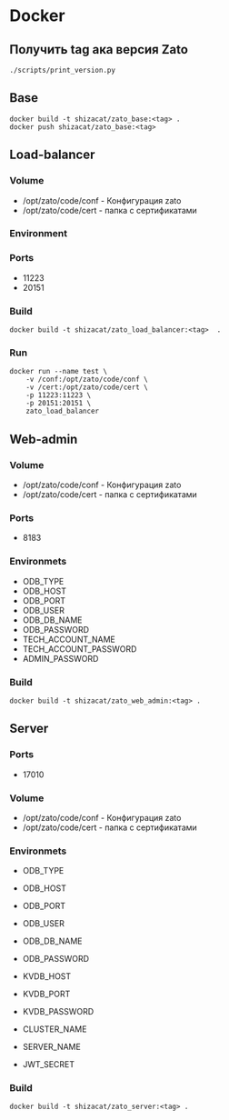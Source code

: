 # Docker

## Получить tag ака версия Zato

```
./scripts/print_version.py
```

## Base

```
docker build -t shizacat/zato_base:<tag> .
docker push shizacat/zato_base:<tag>
```


## Load-balancer

### Volume

- /opt/zato/code/conf - Конфигурация zato
- /opt/zato/code/cert - папка с сертификатами

### Environment

### Ports

- 11223
- 20151

### Build

```
docker build -t shizacat/zato_load_balancer:<tag>  .
```

### Run

```
docker run --name test \
	-v /conf:/opt/zato/code/conf \
	-v /cert:/opt/zato/code/cert \
	-p 11223:11223 \
	-p 20151:20151 \
	zato_load_balancer
```


## Web-admin

### Volume

- /opt/zato/code/conf - Конфигурация zato
- /opt/zato/code/cert - папка с сертификатами

### Ports

- 8183

### Environmets

- ODB_TYPE
- ODB_HOST
- ODB_PORT
- ODB_USER
- ODB_DB_NAME
- ODB_PASSWORD
- TECH_ACCOUNT_NAME
- TECH_ACCOUNT_PASSWORD
- ADMIN_PASSWORD

### Build

```
docker build -t shizacat/zato_web_admin:<tag> .
```


## Server

### Ports
- 17010

### Volume

- /opt/zato/code/conf - Конфигурация zato
- /opt/zato/code/cert - папка с сертификатами

### Environmets

- ODB_TYPE
- ODB_HOST
- ODB_PORT
- ODB_USER
- ODB_DB_NAME
- ODB_PASSWORD

- KVDB_HOST
- KVDB_PORT
- KVDB_PASSWORD

- CLUSTER_NAME
- SERVER_NAME
- JWT_SECRET

### Build

```
docker build -t shizacat/zato_server:<tag> .
```
